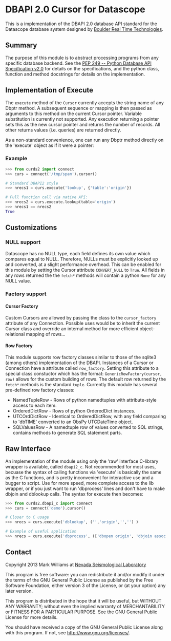 DBAPI 2.0 Cursor for Datascope
==============================

This is a implementation of the DBAPI 2.0 database API standard for the Datascope database system designed by [Boulder Real Time Technologies](http://brtt.com).


Summary
-------

The purpose of this module is to abstract processing programs from any specific database backend. See the [PEP 249 -- Python Database API Specification v2.0](http://www.python.org/dev/peps/pep-0249/) for details on the specifications, and the python class, function and method docstrings for details on the implementation.


Implementation of Execute
-------------------------
The `execute` method of the `Cursor` currently accepts the string name of any Dbptr method. A subsequent sequence or mapping is then passed as arguments to this method on the current Cursor pointer. Variable substitution is currently not supported. Any execution returning a pointer sets this as the new cursor pointer and returns the number of records. All other returns values (i.e. queries) are returned directly.

As a non-standard convenience, one can run any Dbptr method directly on the 'execute' object as if it were a pointer:

### Example
```python
>>> from curds2 import connect
>>> curs = connect('/tmp/spam').cursor()

# Standard DBAPI2 style
>>> nrecs1 = curs.execute('lookup', {'table':'origin'})

# Full function call via native API:
>>> nrecs2 = curs.execute.lookup(table='origin')
>>> nrecs1 == nrecs2
True

```

Customizations
--------------

### NULL support

Datascope has no NULL type, each field defines its own value which compares equal to NULL. Therefore, NULLs must be explicitly looked up and converted, at a slight performance overhead. This can be enabled for this module by setting the Cursor attribute `CONVERT_NULL` to `True`. All fields in any rows returned the the `fetch*` methods will contain a python `None` for any NULL value. 

### Factory support

#### Cursor Factory
Custom Cursors are allowed by passing the class to the `cursor_factory` attribute of any Connection. Possible uses would be to inherit the current Cursor class and override an internal method for more efficient object-relational mapping of rows...

#### Row Factory
This module supports row factory classes similar to those of the sqlite3 (among others) implementation of the DBAPI. Instances of a Cursor or Connection have a attribute called `row_factory`. Setting this attribute to a special class constuctor which has the format: `GenericRowFactory(cursor, row)` allows for the custom building of rows. The default row returned by the `fetch*` methods is the standard `tuple`. Currently this module has several pre-defined row factory classes:
* NamedTupleRow - Rows of python namedtuples with attribute-style access to each item.
* OrderedDictRow - Rows of python OrderedDict instances.
* UTCOrdDictRow - Identical to OrderedDictRow, with any field comparing to 'dbTIME' converted to an ObsPy UTCDateTime object.
* SQLValuesRow - A namedtuple row of values converted to SQL strings, contains methods to generate SQL statement parts.


Raw Interface
-------------
An implementation of the module using only the 'raw' interface C-library wrapper is available, called `dbapi2_c`. Not recommended for most uses, becuase the syntax of calling functions via 'execute' is basically the same as the C functions, and is pretty inconvenient for interactive use and a bugger to script. Use for more speed, more complete access to the lib wrapper, or if you just want to run 'dbprocess' lines and don't have to make dbjoin and dblookup calls. The syntax for execute then becomes:
```python
>>> from curds2.dbapi_c import connect
>>> curs = connect('demo').cursor()

# Closer to C usage
>>> nrecs = curs.execute('dblookup', ('','origin','','') )

# Example of useful application
>>> nrecs = curs.execute('dbprocess', (['dbopen origin', 'dbjoin assoc', 'dbjoin arrival'],) )

```

Contact
-------

Copyright 2013 Mark Williams at [Nevada Seismological Laboratory](http://www.seismo.unr.edu/Faculty/29)

This program is free software: you can redistribute it and/or modify
it under the terms of the GNU General Public License as published by
the Free Software Foundation, either version 3 of the License, or
(at your option) any later version.

This program is distributed in the hope that it will be useful,
but WITHOUT ANY WARRANTY; without even the implied warranty of
MERCHANTABILITY or FITNESS FOR A PARTICULAR PURPOSE.  See the
GNU General Public License for more details.

You should have received a copy of the GNU General Public License
along with this program.  If not, see <http://www.gnu.org/licenses/>.


